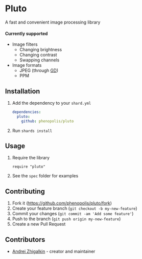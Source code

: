 # Pluto

A fast and convenient image processing library

#### Currently supported

- Image filters
  - Changing brightness
  - Changing contrast
  - Swapping channels
- Image formats
  - JPEG (through [GD](https://github.com/libgd/libgd))
  - PPM

## Installation

1. Add the dependency to your `shard.yml`

   ```yaml
   dependencies:
     pluto:
       github: phenopolis/pluto
   ```

2. Run `shards install`

## Usage

1. Require the library

   ```crystal
   require "pluto"
   ```

2. See the `spec` folder for examples

## Contributing

1. Fork it (<https://github.com/phenopolis/pluto/fork>)
2. Create your feature branch (`git checkout -b my-new-feature`)
3. Commit your changes (`git commit -am 'Add some feature'`)
4. Push to the branch (`git push origin my-new-feature`)
5. Create a new Pull Request

## Contributors

- [Andrei Zhigalkin](https://github.com/your-github-user) - creator and maintainer
